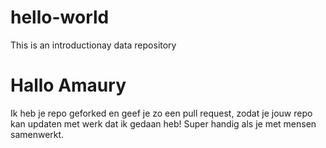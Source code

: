 # hello-world
This is an introductionay data repository

# Hallo Amaury

Ik heb je repo geforked en geef je zo een pull request, zodat je jouw repo kan updaten met werk dat ik gedaan heb! Super handig als je met mensen samenwerkt. 
